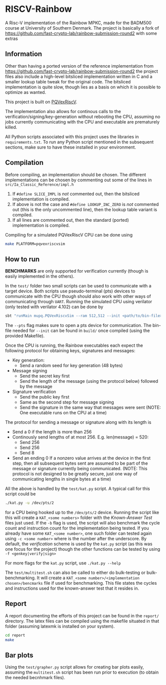 # RISCV-Rainbow 
A Risc-V implementation of the Rainbow MPKC, made for the BADM500 course at University of Southern Denmark. The project is basically a fork of https://github.com/fast-crypto-lab/rainbow-submission-round2 with some extras
  
## Information   
Other than having a ported version of the reference implementation from
https://github.com/fast-crypto-lab/rainbow-submission-round2 
the project files also include a high-level bitsliced implementation written in C and a smaller lookup table tweak for the original code. The bitsliced implementation is quite slow, though lies as a basis on which it is possible to optimize as wanted.


This project is built on [PQVexRiscV](https://github.com/mupq/pqriscv-vexriscv).

The implementation also allows for continous calls to the verification/signing/key-generation without rebooting the CPU, assuming no jobs currently communicating with the CPU and executable are prematurely killed.

All Python scripts associated with this project uses the libraries in `requirements.txt`. To run any Python script mentioned in the subsequent sections, make sure to have these installed in your environment.

## Compilation
Before compiling, an implementation should be chosen. The different implementations can be chosen by commenting out some of the lines in `src/Ia_Classic_Reference/impl.h`
1. If `#define SLICE_IMPL` is *not* commented out, then the bitsliced implementation is compiled.
2. If above is not the case and `#define LOOKUP_INC_ZERO` is *not* commented out (this is the only uncommented line), then the lookup table variant is compiled.
3. If all lines are commented out, then the standard (ported) implementation is compiled.

Compiling for a simulated PQVexRiscV CPU can be done using
```bash
make PLATFORM=pqvexriscvsim
```

## How to run
**BENCHMARKS** are only supported for verification currently (though is easily implemented in the others).

In the `test/` folder two small scripts can be used to communicate with a target device. Both scripts use pseudo-terminal (pts) devices to communicate with the CPU though should also work with other ways of communicating through `UART`. Running the simulated CPU using verilator (only tested with verilator 4.102) can be done by
```bash
sbt "runMain mupq.PQVexRiscvSim --ram 512,512 --init <path/to/bin-file> --pts"
```
The `--pts` flag makes sure to open a pts device for communication. The bin-file needed for `--init` can be found in `build/` once compiled (using the provided Makefile).

Once the CPU is running, the Rainbow executables each expect the following protocol for obtaining keys, signatures and messages:
* Key generation:
  * Send a random seed for key generation (48 bytes)
* Message signing
  * Send the secret key first
  * Send the length of the message (using the protocol below) followed by the message
* Signature verification
  * Send the public key first
  * Same as the second step for message signing
  * Send the signature in the same way that messages were sent
(NOTE: One executable runs on the CPU at a time)

The protocol for sending a message or signature along with its length is
* Send a 0 if the length is more than 256
* Continously send lengths of at most 256. E.g. len(message) = 520:
  * Send 256
  * Send 256
  * Send 8
* Send an ending 0
If a nonzero value arrives at the device in the first step, then all subsequent bytes sent are assumed to be part of the message or signature currently being communicated. (NOTE: This protocol is not designed to be greatly secure, just one way of communicating lengths in single bytes at a time)

All the above is handled by the `test/kat.py` script. A typical call for this script could be
```bash
./kat.py -u /dev/pts/2
```
 for a CPU being hooked up to  the `/dev/pts/2` device. Running the script like this will create a `KAT_<some numbers>` folder with the *Known-Answer Test* files just used. If the `-b` flag is used, the script will also benchmark the cycle count and instruction count for the implementation being tested. If you already have some `KAT_<some number>`, one such folder can tested again using `-c <some number>` where *<some number>* is the number after the underscore. By default, the *verification* scheme is used by the `kat.py` script (as this was one focus for the project) though the other functions can be tested by using `-f <genkey|verify|sign>`
  
For more flags for the `kat.py` script, use `./kat.py --help`
  
The `test/multitest.sh` can also be called to either do bulk-testing or bulk-benchmarking. It will create a `KAT_<some number>/<implementation chosen>/bencmarks` file if used for benchmarking. This file states the cycles and instructions used for the known-answer test that it resides in. 

## Report  
A report documenting the efforts of this project can be found in the `report/` directory. The latex files can be compiled using the makefile situated in that folder (assuming latexmk is installed on your system).
```bash 
cd report 
make
```
  
## Bar plots
Using the `test/grapher.py` script allows for creating bar plots easily, assuming the `multitest.sh` script has been run prior to execution (to obtain the needed becnhmark files).
